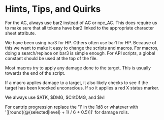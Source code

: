 # Hints, Tips, and Quirks
For the AC, always use bar2 instead of AC or npc_AC. This does require us to make sure that all tokens have bar2 linked to the appropriate character sheet attribute.

We have been using bar3 for HP. Others often use bar1 for HP. Because of this we want to make it easy to change the scripts and macros. For macros, doing a search/replace on bar3 is simple enough. For API scripts, a global constant should be used at the top of the file.

Most macros try to apply any damage done to the target. This is usually towards the end of the script.

If a macro applies damage to a target, it also likely checks to see if the target has been knocked unconscious. If so it applies a red X status marker.

We always use $ATK, $DMG, $CritDMG, and $lvl

For cantrip progression replace the '1' in the 1d8 or whatever with '[[round((@{selected|level} + 1) / 6 + 0.5)]]' for damage rolls.

